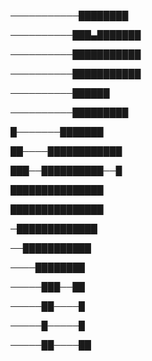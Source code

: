 ───────────████████

──────────███▄███████

──────────███████████

──────────███████████

──────────██████

──────────█████████

█───────███████

██────████████████

███──██████████──█

███████████████

███████████████

─█████████████

──███████████

────████████

─────███──██

─────██────█

─────█─────█

─────██────██